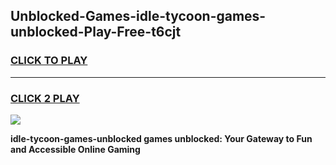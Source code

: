 
## Unblocked-Games-idle-tycoon-games-unblocked-Play-Free-t6cjt
<h3>
<a href="https://premium76.site?title=idle-tycoon-games-unblocked&ref=10A">CLICK TO PLAY</a></h3>
<hr>

<h3>
<a href="https://premium76.site?title=idle-tycoon-games-unblocked&ref=10A">CLICK 2 PLAY</a>
  
</h3>

<a href="https://premium76.site?title=idle-tycoon-games-unblocked&ref=10A"><img src="https://clearcache.store/games.png"></a>


**idle-tycoon-games-unblocked games unblocked: Your Gateway to Fun and Accessible Online Gaming**
